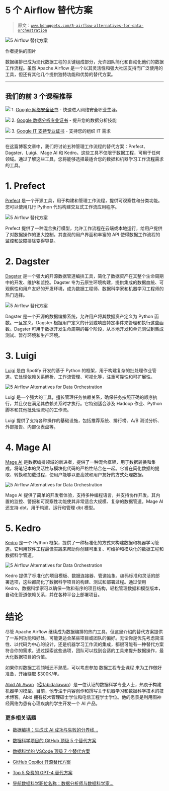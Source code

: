 # 5 个 Airflow 替代方案

> 原文：[`www.kdnuggets.com/5-airflow-alternatives-for-data-orchestration`](https://www.kdnuggets.com/5-airflow-alternatives-for-data-orchestration)

![5 Airflow 替代方案](img/25f8b0636b3b00426cb73210580ce1d5.png)

作者提供的图片

数据编排已成为现代数据工程的关键组成部分，允许团队简化和自动化他们的数据工作流程。虽然 Apache Airflow 是一个以其灵活性和强大社区支持而广泛使用的工具，但还有其他几个提供独特功能和优势的替代方案。

* * *

## 我们的前 3 个课程推荐

![](img/0244c01ba9267c002ef39d4907e0b8fb.png) 1\. [Google 网络安全证书](https://www.kdnuggets.com/google-cybersecurity) - 快速进入网络安全职业生涯。

![](img/e225c49c3c91745821c8c0368bf04711.png) 2\. [Google 数据分析专业证书](https://www.kdnuggets.com/google-data-analytics) - 提升您的数据分析技能

![](img/0244c01ba9267c002ef39d4907e0b8fb.png) 3\. [Google IT 支持专业证书](https://www.kdnuggets.com/google-itsupport) - 支持您的组织 IT 需求

* * *

在这篇博客文章中，我们将讨论五种管理工作流程的替代方案：Prefect、Dagster、Luigi、Mage AI 和 Kedro。这些工具不仅限于数据工程，可用于任何领域。通过了解这些工具，您将能够选择最适合您的数据和机器学习工作流程需求的工具。

# 1\. Prefect

[Prefect](https://github.com/PrefectHQ/prefect) 是一个开源工具，用于构建和管理工作流程，提供可观察性和分类功能。您可以使用几行 Python 代码构建交互式工作流应用程序。

![5 Airflow 替代方案](img/57174690f09cdc7dadbd4544be04d452.png)

Prefect 提供了一种混合执行模型，允许工作流程在云端或本地运行，给用户提供了对数据操作的更大控制。其直观的用户界面和丰富的 API 使得数据工作流程的监控和故障排除变得容易。

# 2\. Dagster

[Dagster](https://github.com/dagster-io/dagster) 是一个强大的开源数据管道编排工具，简化了数据资产在其整个生命周期中的开发、维护和监控。Dagster 专为云原生环境构建，提供集成的数据血统、可观察性和用户友好的开发环境，成为数据工程师、数据科学家和机器学习工程师的热门选择。

![5 Airflow 替代方案](img/1453eb72789497c9d7cfc24ea34ffe23.png)

Dagster 是一个开源的数据编排系统，允许用户将其数据资产定义为 Python 函数。一旦定义，Dagster 根据用户定义的计划或响应特定事件来管理和执行这些函数。Dagster 可用于数据开发生命周期的每个阶段，从本地开发和单元测试到集成测试、暂存环境和生产环境。

# 3\. Luigi

[Luigi](https://github.com/spotify/luigi) 是由 Spotify 开发的基于 Python 的框架，用于构建复杂的批处理作业管道。它处理依赖关系解析、工作流管理、可视化等，注重可靠性和可扩展性。

![5 Airflow Alternatives for Data Orchestration](img/5a630022e7eb7b63a023714c2846e6e8.png)

Luigi 是一个强大的工具，擅长管理任务依赖关系，确保任务按照正确的顺序执行，并且仅在满足其依赖关系时才执行。它特别适合涉及 Hadoop 作业、Python 脚本和其他批处理流程的工作流。

Luigi 提供了支持各种操作的基础设施，包括推荐系统、排行榜、A/B 测试分析、外部报告、内部仪表盘等。

# 4\. Mage AI

[Mage AI](https://github.com/mage-ai/mage-ai) 是数据编排领域的新进者，提供了一种混合框架，用于数据转换和集成，将笔记本的灵活性与模块化代码的严格性结合在一起。它旨在简化数据的提取、转换和加载过程，使用户能够以更高效和用户友好的方式处理数据。

![5 Airflow Alternatives for Data Orchestration](img/6fc3657373a5225b7562b3cece0c5dc0.png)

Mage AI 提供了简单的开发者体验，支持多种编程语言，并支持协作开发。其内置的监控、警报和可观察性功能使其非常适合大规模、复杂的数据管道。Mage AI 还支持 dbt，用于构建、运行和管理 dbt 模型。

# 5\. Kedro

[Kedro](https://github.com/kedro-org/kedro) 是一个 Python 框架，提供了一种标准化的方式来构建数据和机器学习管道。它利用软件工程最佳实践来帮助你创建可重复、可维护和模块化的数据工程和数据科学管道。

![5 Airflow Alternatives for Data Orchestration](img/4b7fba816cf5c87c258607c91e263366.png)

Kedro 提供了标准化的项目模板、数据连接器、管道抽象、编码标准和灵活的部署选项，这些都简化了数据科学项目的构建、测试和部署过程。通过使用 Kedro，数据科学家可以确保一致和有序的项目结构，轻松管理数据和模型版本，自动化管道依赖关系，并在各种平台上部署项目。

# 结论

尽管 Apache Airflow 继续成为数据编排的热门工具，但这里介绍的替代方案提供了一系列功能和好处，可能更适合某些项目或团队的偏好。无论你是优先考虑简洁性、以代码为中心的设计，还是机器学习工作流的集成，都很可能有一种替代方案符合你的需求。通过探索这些选项，团队可以找到合适的工具来提升数据操作，最大化数据项目的价值。

如果你对数据工程领域还不熟悉，可以考虑参加 数据工程专业课程 来为工作做好准备，开始赚取 $300K/年。

[Abid Ali Awan](https://www.polywork.com/kingabzpro)（[@1abidaliawan](https://www.linkedin.com/in/1abidaliawan)）是一位认证的数据科学专业人士，热衷于构建机器学习模型。目前，他专注于内容创作和撰写关于机器学习和数据科学技术的技术博客。Abid 拥有技术管理硕士学位和电信工程学士学位。他的愿景是利用图神经网络为患有心理疾病的学生开发一个 AI 产品。

### 更多相关话题

+   [数据编排：生成式 AI 成功与失败的分界线…](https://www.kdnuggets.com/2024/07/astronomer/data-orchestration-the-dividing-line-between-generative-ai-success-and-failure)

+   [数据科学项目的 GitHub 顶级 5 个替代方案](https://www.kdnuggets.com/the-top-5-alternatives-to-github-for-data-science-projects)

+   [数据科学的 VSCode 顶级 7 个替代方案](https://www.kdnuggets.com/top-7-alternatives-to-vscode-for-data-science)

+   [GitHub Copilot 开源替代方案](https://www.kdnuggets.com/2021/07/github-copilot-open-source-alternatives-code-generation.html)

+   [Top 5 免费的 GPT-4 替代方案](https://www.kdnuggets.com/top-5-free-alternatives-to-gpt4)

+   [导航数据科学职位名称：数据分析师与数据科学家…](https://www.kdnuggets.com/navigating-data-science-job-titles-data-analyst-vs-data-scientist-vs-data-engineer)
